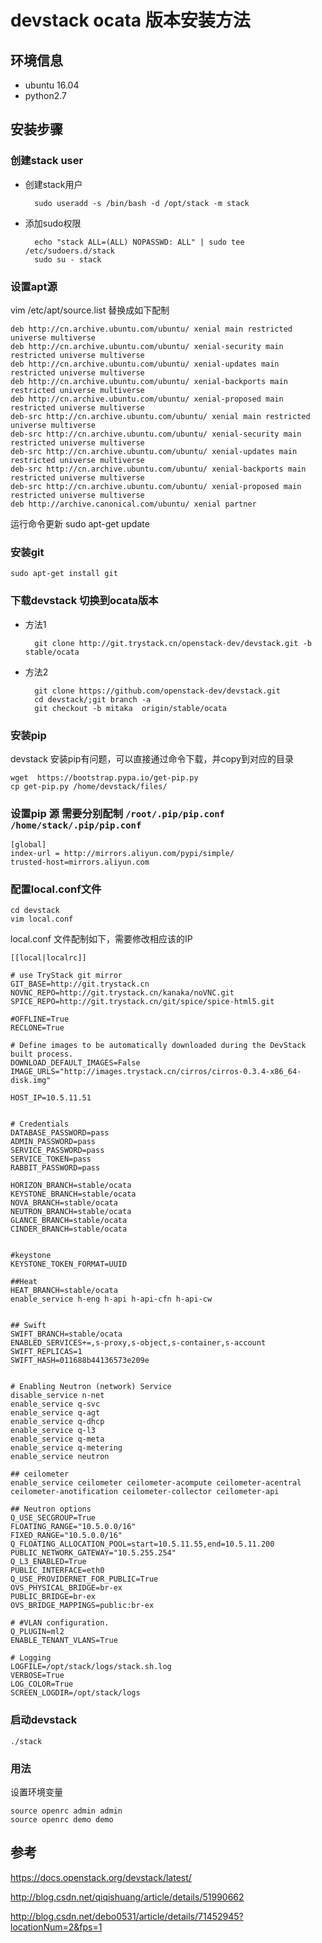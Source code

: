 # devstack ocata 版本安装方法 #

## 环境信息
* ubuntu 16.04
* python2.7
## 安装步骤

### 创建stack user
* 创建stack用户

		sudo useradd -s /bin/bash -d /opt/stack -m stack
* 添加sudo权限

		echo "stack ALL=(ALL) NOPASSWD: ALL" | sudo tee /etc/sudoers.d/stack
		sudo su - stack

### 设置apt源
vim /etc/apt/source.list 替换成如下配制

	deb http://cn.archive.ubuntu.com/ubuntu/ xenial main restricted universe multiverse
	deb http://cn.archive.ubuntu.com/ubuntu/ xenial-security main restricted universe multiverse
	deb http://cn.archive.ubuntu.com/ubuntu/ xenial-updates main restricted universe multiverse
	deb http://cn.archive.ubuntu.com/ubuntu/ xenial-backports main restricted universe multiverse
	deb http://cn.archive.ubuntu.com/ubuntu/ xenial-proposed main restricted universe multiverse
	deb-src http://cn.archive.ubuntu.com/ubuntu/ xenial main restricted universe multiverse
	deb-src http://cn.archive.ubuntu.com/ubuntu/ xenial-security main restricted universe multiverse
	deb-src http://cn.archive.ubuntu.com/ubuntu/ xenial-updates main restricted universe multiverse
	deb-src http://cn.archive.ubuntu.com/ubuntu/ xenial-backports main restricted universe multiverse
	deb-src http://cn.archive.ubuntu.com/ubuntu/ xenial-proposed main restricted universe multiverse
	deb http://archive.canonical.com/ubuntu/ xenial partner

运行命令更新
	sudo apt-get update

### 安装git
	sudo apt-get install git

### 下载devstack 切换到ocata版本
* 方法1  

    	git clone http://git.trystack.cn/openstack-dev/devstack.git -b stable/ocata  

* 方法2

    	git clone https://github.com/openstack-dev/devstack.git 
    	cd devstack/;git branch -a
    	git checkout -b mitaka  origin/stable/ocata


### 安装pip
devstack 安装pip有问题，可以直接通过命令下载，并copy到对应的目录

	wget  https://bootstrap.pypa.io/get-pip.py
	cp get-pip.py /home/devstack/files/

### 设置pip 源 需要分别配制 `/root/.pip/pip.conf` `/home/stack/.pip/pip.conf`

	[global]
	index-url = http://mirrors.aliyun.com/pypi/simple/
	trusted-host=mirrors.aliyun.com

### 配置local.conf文件

	cd devstack
	vim local.conf

local.conf 文件配制如下，需要修改相应该的IP

	[[local|localrc]]
	
	# use TryStack git mirror
	GIT_BASE=http://git.trystack.cn
	NOVNC_REPO=http://git.trystack.cn/kanaka/noVNC.git
	SPICE_REPO=http://git.trystack.cn/git/spice/spice-html5.git
	
	#OFFLINE=True
	RECLONE=True
	
	# Define images to be automatically downloaded during the DevStack built process.
	DOWNLOAD_DEFAULT_IMAGES=False
	IMAGE_URLS="http://images.trystack.cn/cirros/cirros-0.3.4-x86_64-disk.img"
	
	HOST_IP=10.5.11.51
	
	
	# Credentials
	DATABASE_PASSWORD=pass
	ADMIN_PASSWORD=pass
	SERVICE_PASSWORD=pass
	SERVICE_TOKEN=pass
	RABBIT_PASSWORD=pass
	
	HORIZON_BRANCH=stable/ocata
	KEYSTONE_BRANCH=stable/ocata
	NOVA_BRANCH=stable/ocata
	NEUTRON_BRANCH=stable/ocata
	GLANCE_BRANCH=stable/ocata
	CINDER_BRANCH=stable/ocata
	
	
	#keystone
	KEYSTONE_TOKEN_FORMAT=UUID
	
	##Heat
	HEAT_BRANCH=stable/ocata
	enable_service h-eng h-api h-api-cfn h-api-cw
	
	
	## Swift
	SWIFT_BRANCH=stable/ocata
	ENABLED_SERVICES+=,s-proxy,s-object,s-container,s-account
	SWIFT_REPLICAS=1
	SWIFT_HASH=011688b44136573e209e
	
	
	# Enabling Neutron (network) Service
	disable_service n-net
	enable_service q-svc
	enable_service q-agt
	enable_service q-dhcp
	enable_service q-l3
	enable_service q-meta
	enable_service q-metering
	enable_service neutron
	
	## ceilometer
	enable_service ceilometer ceilometer-acompute ceilometer-acentral ceilometer-anotification ceilometer-collector ceilometer-api
	
	## Neutron options
	Q_USE_SECGROUP=True
	FLOATING_RANGE="10.5.0.0/16"
	FIXED_RANGE="10.5.0.0/16"
	Q_FLOATING_ALLOCATION_POOL=start=10.5.11.55,end=10.5.11.200
	PUBLIC_NETWORK_GATEWAY="10.5.255.254"
	Q_L3_ENABLED=True
	PUBLIC_INTERFACE=eth0
	Q_USE_PROVIDERNET_FOR_PUBLIC=True
	OVS_PHYSICAL_BRIDGE=br-ex
	PUBLIC_BRIDGE=br-ex
	OVS_BRIDGE_MAPPINGS=public:br-ex
	
	# #VLAN configuration.
	Q_PLUGIN=ml2
	ENABLE_TENANT_VLANS=True
	
	# Logging
	LOGFILE=/opt/stack/logs/stack.sh.log
	VERBOSE=True
	LOG_COLOR=True
	SCREEN_LOGDIR=/opt/stack/logs

### 启动devstack

	./stack

### 用法
设置环境变量

	source openrc admin admin
	source openrc demo demo

## 参考
https://docs.openstack.org/devstack/latest/

http://blog.csdn.net/qiqishuang/article/details/51990662

http://blog.csdn.net/debo0531/article/details/71452945?locationNum=2&fps=1

